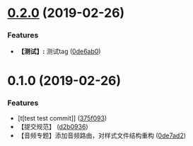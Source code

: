 # [0.2.0](https://github.com//Namicici/Namicici/self-driven/compare/v0.1.1...v0.2.0) (2019-02-26)


### Features

* **【测试】:** 测试tag ([0de6ab0](https://github.com//Namicici/Namicici/self-driven/commit/0de6ab0))

# 0.1.0 (2019-02-26)


### Features

* [t[test test commit]] ([375f093](https://github.com//Namicici/Namicici/self-driven/commit/375f093))
* 【提交规范】 ([d2b0936](https://github.com//Namicici/Namicici/self-driven/commit/d2b0936))
* 【音频专题】添加音频路由，对样式文件结构重构 ([0de7ad2](https://github.com//Namicici/Namicici/self-driven/commit/0de7ad2))



